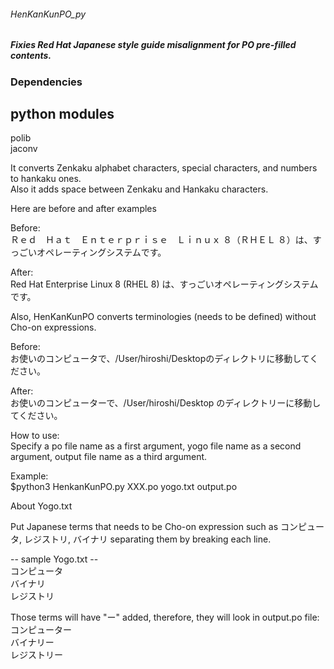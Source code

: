 ###### HenKanKunPO_py
##### Fixies Red Hat Japanese style guide misalignment for PO pre-filled contents.

### Dependencies
## python modules
polib  
jaconv


It converts Zenkaku alphabet characters, special characters, and numbers to hankaku ones.  
Also it adds space between Zenkaku and Hankaku characters.


Here are before and after examples  

Before:  
Ｒｅｄ　Ｈａｔ　Ｅｎｔｅｒｐｒｉｓｅ　Ｌｉｎｕｘ ８（ＲＨＥＬ ８）は、すっごいオペレーティングシステムです。

After:  
Red Hat Enterprise Linux 8 (RHEL 8) は、すっごいオペレーティングシステムです。


Also, HenKanKunPO converts terminologies (needs to be defined) without Cho-on expressions.

Before:  
お使いのコンピュータで、/User/hiroshi/Desktopのディレクトリに移動してください。


After:  
お使いのコンピューターで、/User/hiroshi/Desktop のディレクトリーに移動してください。


How to use:  
Specify a po file name as a first argument, yogo file name as a second argument, output file name as a third argument.

Example:  
$python3 HenkanKunPO.py XXX.po yogo.txt output.po

About Yogo.txt

Put Japanese terms that needs to be Cho-on expression such as コンピュータ, レジストリ, バイナリ separating them by 
breaking each line. 



-- sample Yogo.txt --  
コンピュータ  
バイナリ  
レジストリ  


Those terms will have "ー" added, therefore, they will look in output.po file:  
コンピューター  
バイナリー  
レジストリー  
